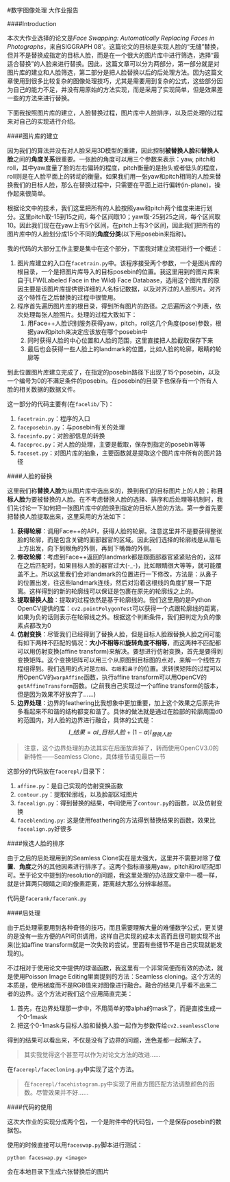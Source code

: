 #数字图像处理 大作业报告

####Introduction

本次大作业选择的论文是*Face Swapping: Automatically Replacing Faces in Photographs*，来自SIGGRAPH 08'。这篇论文的目标是实现人脸的“无缝”替换，但并不是替换成指定的目标人脸，而是在一个很大的图片库中进行筛选，选择“最适合替换”的人脸来进行替换。因此，这篇文章可以分为两部分，第一部分就是对图片库的建立和人脸筛选，第二部分是把人脸替换以后的后处理方法。因为这篇文章使用到很多比较复杂的图像处理技巧，尤其是需要用到复杂的公式，这些部分因为自己的能力不足，并没有用原始的方法实现，而是采用了实现简单，但是效果差一些的方法来进行替换。

下面我按照图片库的建立，人脸替换过程，图片库中人脸排序，以及后处理的过程来对自己的实现进行介绍。

####图片库的建立

因为我们的算法并没有对人脸采用3D模型的重建，因此控制**被替换人脸**和**替换人脸**之间的**角度关系**很重要。一张脸的角度可以用三个参数来表示：yaw, pitch和roll，其中yaw度量了脸的左右偏转的程度，pitch衡量的是抬头或者低头的程度，roll则是在人脸平面上的转动的衡量。如果我们用一张yaw和pitch相同的人脸来替换我们的目标人脸，那么在替换过程中，只需要在平面上进行偏转(in-plane)，操作起来很简单。

根据论文中的技术，我们这里把所有的人脸按照yaw和pitch两个维度来进行划分。这里pitch取-15到15之间，每个区间取10；yaw取-25到25之间，每个区间取10。因此我们现在在yaw上有5个区间，在pitch上有3个区间，因此我们把所有的图片库中的人脸划分成15个不同的**角度分类**(以下用posebin来指称)。

我的代码的大部分工作主要是集中在这个部分，下面我对建立流程进行一个概述：

1. 图片库建立的入口在`facetrain.py`中。该程序接受两个参数，一个是图片库的根目录，一个是把图片库导入的目标posebin的位置。我这里用到的图片库来自于LFW(Labeled Face in the Wild) Face Database，选用这个图片库的原因主要是该图片库提供很详细的人名标记数据，以及对齐过的人脸照片。对齐这个特性在之后替换的过程中很管用。
2. 程序首先遍历图片库的根目录，得到所有图片的路径。之后遍历这个列表，依次处理每张人脸照片。处理的过程大致如下：
    1. 用Face++人脸识别服务获得yaw，pitch，roll这几个角度(pose)参数，根据yaw和pitch来决定应该放在哪个posebin中
    2. 同时获得人脸的中心位置和人脸的范围，这里直接把人脸截取保存下来
    3. 最后也会获得一些人脸上的landmark的位置，比如人脸的轮廓，眼睛的轮廓等

到此位置图片库建立完成了，在指定的posebin路径下出现了15个posebin，以及一个编号为0的不满足条件的posebin。在posebin的目录下也保存有一个所有人脸的相关数据的数据文件。

这一部分的代码主要有(在`facelib/`下)：

1. `facetrain.py`：程序的入口
2. `faceposebin.py`：与posebin有关的处理
3. `faceinfo.py`：对脸部信息的转换
4. `faceproc.py`：对人脸的处理，主要是截取，保存到指定的posebin等等
5. `faceset.py`：对图片库的抽象，主要函数就是提取这个图片库中所有的图片路径

####人脸的替换

这里我们称**替换人脸**为从图片库中选出来的，换到我们的目标图片上的人脸；称**目标人脸**为要被替换的人脸。在不考虑替换人脸的选择、排序和后处理等机制时，我们先讨论一下如何把一张图片库中的脸换到指定的目标人脸的方法。第一步首先要把替换人脸提取出来，这里采用的方法如下：

1. **获得轮廓**：调用Face++的API，获得人脸的轮廓。注意这里并不是要获得整张脸的轮廓，而是包含关键的面部器官的区域。因此我们选择的轮廓线是从眉毛上方出发，向下到眼角的外侧，再到下嘴唇的外侧。
2. **修改轮廓**：考虑到Face++返回的landmark都是跟面部器官紧紧贴合的，这样在之后匹配时，如果目标人脸的器官过大(-_-)，比如眼睛很大等等，就可能覆盖不上。所以这里我们会对landmark的位置进行一下修改，方法是：从鼻子的位置出发，往这些landmark连线，然后对沿着这根线的角度扩展一下距离。这样得到的新的轮廓线可以保证是包裹在原先的轮廓线之上的。
3. **提取替换人脸**：提取的过程依然是基于轮廓线的。我们这里用的是Python OpenCV提供的库：`cv2.pointPolygonTest`可以获得一个点跟轮廓线的距离，如果为负的话则表示在轮廓线之外。根据这个判断条件，我们把判定为负的像素点都改为0
4. **仿射变换**：尽管我们已经得到了替换人脸，但是目标人脸跟替换人脸之间可能有如下两种不匹配的情况：**大小不相等**和**旋转角度不相等**，而这两种不匹配都可以用仿射变换(affine transform)来解决。要想进行仿射变换，首先是要得到变换矩阵。这个变换矩阵可以用三个从原图到目标图的点对，来解一个线性方程组得到。我们选用的点对是`左眼`、`右眼`和`鼻子`的位置。求转换矩阵的过程可以用OpenCV的`warpAffine`函数，执行affine transform可以用OpenCV的`getAffineTransform`函数。(之前我自己实现过一个affine transform的版本，但是因为效果不好放弃了……)
5. **边界处理**：边界的feathering比我想象中更加重要，加上这个效果之后原先许多看起来不和谐的结构都变和谐了。具体的做法就是通过在脸部的轮廓周围d0的范围内，对人脸的边界进行融合，具体的公式是：$$I\_{结果}=\alpha I\_{目标人脸} + (1-\alpha)I_{替换人脸}$$

> 注意，这个边界处理的办法其实在后面放弃掉了，转而使用OpenCV3.0的新特性——Seamless Clone，具体细节请见最后一节


这部分的代码放在`facerepl/`目录下：

1. `affine.py`：是自己实现的仿射变换函数
2. `contour.py`：提取轮廓线，以及脸部区域图片
3. `facealign.py`：得到替换的结果，中间使用了`contour.py`的函数，以及仿射变换
4. `faceblending.py`: 这是使用feathering的方法得到替换结果的函数，效果比`facealign.py`好很多

####候选人脸的排序

由于之后的后处理用到的Seamless Clone实在是太强大，这里并不需要对除了**位置**、**角度**之外的其他因素进行排序了。这两个指标直接用yaw，pitch和roll匹配即可。至于论文中提到的resolution的问题，我这里处理的办法跟文章中一模一样，就是计算两只眼睛之间的像素距离，距离越大那么分辨率越高。

代码是`facerank/facerank.py`

####后处理

由于后处理需要用到各种奇怪的技巧，而且需要理解大量的难懂数学公式，更关键的是没有一些方便的API可供调用，这样自己实现的成本太高而且很可能实现不出来(比如affine transform就是一次失败的尝试，里面有些细节不是自己实现就能发现的)。

不过相对于使用论文中提供的球谐函数，我这里有一个非常简便而有效的办法，就是使用Poisson Image Editing里面提到的方法：Seamless cloning。这个方法的本质是，使用梯度而不是RGB值来对图像进行融合。融合的结果几乎看不出来二者的边界。这个方法对我们这个应用简直完美：

1. 首先，在边界处理那一步中，不用简单的带alpha的mask了，而是直接生成一个0-1mask
2. 把这个0-1mask与目标人脸和替换人脸一起作为参数传给`cv2.seamlessClone`

得到的结果可以看出来，不仅是没有了边界的问题，连色差都一起解决了。

> 其实我觉得这个甚至可以作为对论文方法的改进……

在`facerepl/facecloning.py`中实现了这个方法。
> 在`facerepl/facehistogram.py`中实现了用直方图匹配方法调整颜色的函数。尽管效果并不好……

####代码的使用

这次大作业的实现分成两个包，一个是附件中的代码包，一个是保存posebin的数据包。

使用的时候直接可以用`faceswap.py`脚本进行测试：

    python faceswap.py <image>

会在本地目录下生成六张替换后的图片

